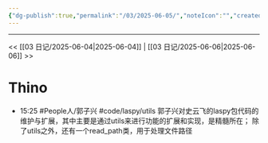 ```yaml
---
{"dg-publish":true,"permalink":"/03/2025-06-05/","noteIcon":"","created":"2025-01-31T00:35","updated":"2025-07-01T13:38"}
---
```



---
<< [[03 日记/2025-06-04\|2025-06-04]]  |  [[03 日记/2025-06-06\|2025-06-06]]  >>

# Thino
- 15:25 
    #People人/郭子兴 #code/laspy/utils
    郭子兴对史云飞的laspy包代码的维护与扩展，其中主要是通过utils来进行功能的扩展和实现，是精髓所在；
    除了utils之外，还有一个read_path类，用于处理文件路径 